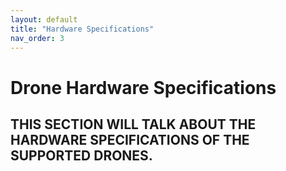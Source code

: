 ```yaml
---
layout: default
title: "Hardware Specifications"
nav_order: 3
---
```


# Drone Hardware Specifications
## THIS SECTION WILL TALK ABOUT THE HARDWARE SPECIFICATIONS OF THE SUPPORTED DRONES.